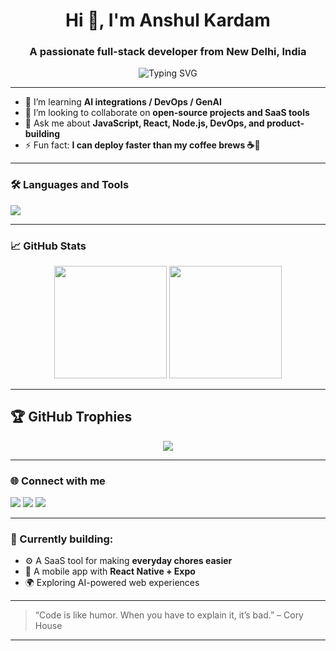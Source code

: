 <h1 align="center">Hi 👋, I'm Anshul Kardam</h1>
<h3 align="center">A passionate full-stack developer from New Delhi, India</h3>

<p align="center">
  <img src="https://readme-typing-svg.demolab.com/?lines=Full-stack+Developer;Node.js+%2F+Next.js+Lover;Always+learning+new+techs&center=true&width=440&height=45" alt="Typing SVG" />
</p>

---

- 🌱 I’m learning **AI integrations / DevOps / GenAI**
- 👯 I’m looking to collaborate on **open-source projects and SaaS tools**
- 💬 Ask me about **JavaScript, React, Node.js, DevOps, and product-building**
- ⚡ Fun fact: **I can deploy faster than my coffee brews ☕🚀**

---

### 🛠️ Languages and Tools

<p>
  <img src="https://skillicons.dev/icons?i=js,ts,react,nextjs,nodejs,express,ubuntu,python,fastapi,tailwind,figma,git,docker,mongodb,postgres,postman,pnpm" />
</p>

---

### 📈 GitHub Stats

<p align="center">
  <img src="https://github-readme-stats.vercel.app/api?username=anshulkardam&show_icons=true&theme=tokyonight" height="180" />
  <img src="https://github-readme-streak-stats.herokuapp.com/?user=anshulkardam&theme=tokyonight" height="180" />
</p>

---


## 🏆 GitHub Trophies



<p align="center">

  <img src="https://github-profile-trophy.vercel.app/?username=anshulkardam&theme=tokyonight&no-frame=false&no-bg=true&margin-w=4" />

</p>


---

### 🌐 Connect with me

<p>
  <a href="https://your-portfolio.com" target="_blank"><img src="https://img.shields.io/badge/Portfolio-000?style=for-the-badge&logo=vercel&logoColor=white" /></a>
  <a href="https://linkedin.com/in/your-linkedin" target="_blank"><img src="https://img.shields.io/badge/LinkedIn-0A66C2?style=for-the-badge&logo=linkedin&logoColor=white" /></a>
  <a href="mailto:your.email@example.com"><img src="https://img.shields.io/badge/Email-D14836?style=for-the-badge&logo=gmail&logoColor=white" /></a>
</p>

---

### 🧠 Currently building:
- ⚙️ A SaaS tool for making **everyday chores easier**
- 📱 A mobile app with **React Native + Expo**
- 🌍 Exploring AI-powered web experiences

---

> “Code is like humor. When you have to explain it, it’s bad.” – Cory House

---

